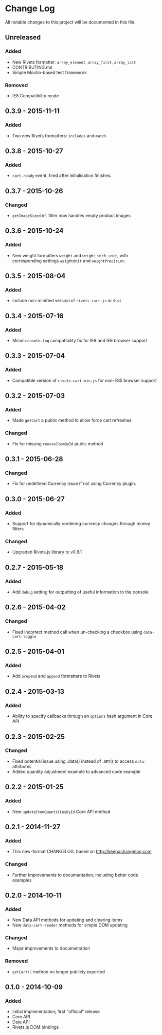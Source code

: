 # Change Log
All notable changes to this project will be documented in this file.

## Unreleased
### Added
- New Rivets formatter: `array_element`, `array_first`, `array_last`
- CONTRIBUTING.md
- Simple Mocha-based test framework

### Removed
- IE8 Compatibility mode

## 0.3.9 - 2015-11-11
### Added
- Two new Rivets formatters: `includes` and `match`  

## 0.3.8 - 2015-10-27
### Added
- `cart.ready` event, fired after initialisation finishes.

## 0.3.7 - 2015-10-26
### Changed
- `getImageSizedUrl` filter now handles empty product images.

## 0.3.6 - 2015-10-24
### Added
- New weight formatters `weight` and `weight_with_unit`, with corresponding
  settings `weightUnit` and `weightPrecision`.

## 0.3.5 - 2015-08-04
### Added
- Include non-minified version of `rivets-cart.js` in `dist`

## 0.3.4 - 2015-07-16
### Added
- Minor `console.log` compatibility fix for IE8 and IE9 browser support

## 0.3.3 - 2015-07-04
### Added
- Compatible version of `rivets-cart.min.js` for non-ES5 browser support

## 0.3.2 - 2015-07-03
### Added
- Made `getCart` a public method to allow force cart refreshes 

### Changed
- Fix for missing `removeItemById` public method 

## 0.3.1 - 2015-06-28
### Changed
- Fix for undefined Currency issue if not using Currency plugin.

## 0.3.0 - 2015-06-27
### Added
- Support for dynamically rendering currency changes through money filters

### Changed
- Upgraded Rivets.js library to v0.8.1

## 0.2.7 - 2015-05-18
### Added
- Add `debug` setting for outputting of useful information to the console

## 0.2.6 - 2015-04-02
### Changed
- Fixed incorrect method call when un-checking a checkbox using `data-cart-toggle`

## 0.2.5 - 2015-04-01
### Added
- Add `prepend` and `append` formatters to Rivets

## 0.2.4 - 2015-03-13
### Added
- Ability to specify callbacks through an `options` hash argument in Core API

## 0.2.3 - 2015-02-25
### Changed
- Fixed potential issue using .data() instead of .attr() to access `data-` attributes
- Added quantity adjustment example to advanced code example

## 0.2.2 - 2015-01-25
### Added
- New `updateItemQuantitiesById` Core API method

## 0.2.1 - 2014-11-27
### Added
- This new-format CHANGELOG, based on http://keepachangelog.com

### Changed
- Further improvements to documentation, including better code examples

## 0.2.0 - 2014-10-11
### Added
- New Data API methods for updating and clearing items
- New `data-cart-render` methods for simple DOM updating

### Changed
- Major improvements to documentation

### Removed
- `getCart()` method no longer publicly exported

## 0.1.0 - 2014-10-09
### Added
- Initial implementation; first "official" release
- Core API
- Data API
- Rivets.js DOM bindings
